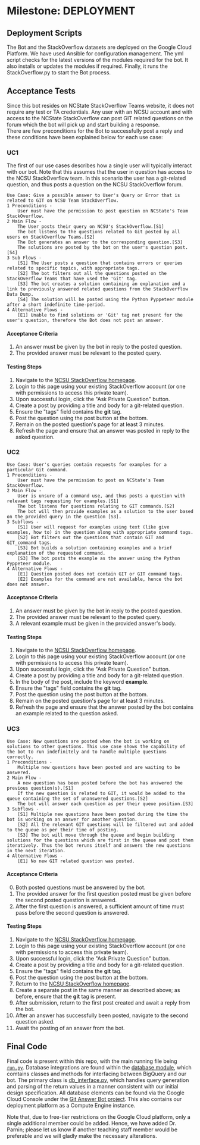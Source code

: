 # Milestone: DEPLOYMENT

## Deployment Scripts

The Bot and the StackOverflow datasets are deployed on the Google Cloud Platform. We have used Ansible for configuration management.
The yml script checks for the latest versions of the modules required for the bot. It also installs or updates the modules if required. Finally, it runs the StackOverflow.py to start the Bot process.

## Acceptance Tests

Since this bot resides on NCState StackOverflow Teams website, it does not require any test or TA credentials. Any user with an NCSU account and with access to the NCState StackOverflow can post GIT related questions on the forum which the bot will pick up and start building a response.  
There are few preconditions for the Bot to successfully post a reply and these conditions have been explained below for each use case:

### UC1

The first of our use cases describes how a single user will typically interact with our bot.
Note that this assumes that the user in question has access to the NCSU StackOverflow team.
In this scenario the user has a git-related question, and thus posts a question on the NCSU StackOverflow forum. 

```
Use Case: Give a possible answer to User's Query or Error that is related to GIT on NCSU Team StackOverflow.
1 Preconditions -
    User must have the permission to post question on NCState's Team StackOverflow.
2 Main Flow -
    The User posts their query on NCSU's StackOverflow.[S1]
    The bot listens to the questions related to Git posted by all users on StackOverflow Teams.[S2]
    The Bot generates an answer to the corresponding question.[S3]
    The solutions are posted by the bot on the user's question post.[S4]
3 Sub Flows -
    [S1] The User posts a question that contains errors or queries related to specific topics, with appropriate tags.
    [S2] The bot filters out all the questions posted on the StackOverflow Teams that have used the 'Git' tag.
    [S3] The bot creates a solution containing an explanation and a link to previously answered related questions from the StackOverflow Data Dump.
    [S4] The solution will be posted using the Python Pyppeteer module after a short indefinite time-period.
4 Alternative Flows -
    [E1] Unable to find solutions or 'Git' tag not present for the user's question, therefore the Bot does not post an answer.
```

#### Acceptance Criteria

1. An answer must be given by the bot in reply to the posted question.
2. The provided answer must be relevant to the posted query. 

#### Testing Steps

1. Navigate to the [NCSU StackOverflow homepage](https://stackoverflow.com/c/ncsu).
2. Login to this page using your existing StackOverflow account (or one with permissions to access this private team).
3. Upon successful login, click the "Ask Private Question" button.
4. Create a post by providing a title and body for a git-related question.
5. Ensure the "tags" field contains the **git** tag.
6. Post the question using the post button at the bottom.
7. Remain on the posted question's page for at least 3 minutes.
8. Refresh the page and ensure that an answer was posted in reply to the asked question.

### UC2

```
Use Case: User's queries contain requests for examples for a particular Git command.
1 Preconditions -
    User must have the permission to post on NCState's Team StackOverflow.
2 Main Flow -
    User is unsure of a command use, and thus posts a question with relevant tags requesting for examples.[S1]
    The bot listens for questions relating to GIT commands.[S2]
    The bot will then provide examples as a solution to the user based on the provided query in the question [S3].
3 Subflows -
    [S1] User will request for examples using text (like give examples, how to) in the question along with appropriate command tags.
    [S2] Bot filters out the questions that contain GIT and GIT_command tags.
    [S3] Bot builds a solution containing examples and a brief explanation of the requested command.
    [S3] The bot posts the example as the answer using the Python Pyppeteer module.
4 Alternative Flows -
    [E1] Question posted does not contain GIT or GIT command tags.
    [E2] Examples for the command are not available, hence the bot does not answer.
```

#### Acceptance Criteria

1. An answer must be given by the bot in reply to the posted question.
2. The provided answer must be relevant to the posted query.
3. A relevant example must be given in the provided answer's body.

#### Testing Steps

1. Navigate to the [NCSU StackOverflow homepage](https://stackoverflow.com/c/ncsu).
2. Login to this page using your existing StackOverflow account (or one with permissions to access this private team).
3. Upon successful login, click the "Ask Private Question" button.
4. Create a post by providing a title and body for a git-related question.
5. In the body of the post, include the keyword **example**.
6. Ensure the "tags" field contains the **git** tag.
7. Post the question using the post button at the bottom.
8. Remain on the posted question's page for at least 3 minutes.
9. Refresh the page and ensure that the answer posted by the bot contains an example related to the question asked.

### UC3

```
Use Case: New questions are posted when the bot is working on solutions to other questions. This use case shows the capability of the bot to run indefinitely and to handle multiple questions correctly.
1 Preconditions -
    Multiple new questions have been posted and are waiting to be answered.
2 Main Flow -
    A new question has been posted before the bot has answered the previous question(s).[S1]
    If the new question is related to GIT, it would be added to the queue containing the set of unanswered questions.[S2]
    The bot will answer each question as per their queue position.[S3]
3 Subflows -
    [S1] Multiple new questions have been posted during the time the bot is working on an answer for another question.
    [S2] All the relevant GIT questions will be filtered out and added to the queue as per their time of posting.
    [S3] The bot will move through the queue and begin building solutions for the questions which are first in the queue and post them iteratively. Thus the bot reruns itself and answers the new questions in the next iteration.
4 Alternative Flows -
    [E1] No new GIT related question was posted.
```

#### Acceptance Criteria

0. Both posted questions must be answered by the bot.
1. The provided answer for the first question posted must be given before the second posted question is answered.
2. After the first question is answered, a sufficient amount of time must pass before the second question is answered.

#### Testing Steps

1. Navigate to the [NCSU StackOverflow homepage](https://stackoverflow.com/c/ncsu).
2. Login to this page using your existing StackOverflow account (or one with permissions to access this private team).
3. Upon successful login, click the "Ask Private Question" button.
4. Create a post by providing a title and body for a git-related question.
5. Ensure the "tags" field contains the **git** tag.
6. Post the question using the post button at the bottom.
7. Return to the [NCSU StackOverflow homepage](https://stackoverflow.com/c/ncsu).
8. Create a separate post in the same manner as described above; as before, ensure that the **git** tag is present.
9. After submission, return to the first post created and await a reply from the bot.
10. After an answer has successfully been posted, navigate to the second question asked.
11. Await the posting of an answer from the bot.

## Final Code

Final code is present within this repo, with the main running file being [`run.py`](/run.py).
Database integrations are found within the [database module](/database), which comtains classes and methods for interfacing between BigQuery and our bot.
The primary class is [db_interface.py](/database/db_interface.py), which handles query generation and parsing of the return values in a manner consistent with our initial design specification.
All database elements can be found via the Google Cloud Console under the [Git Answer Bot project](https://console.cloud.google.com/home/dashboard?cloudshell=false&organizationId=760982978602&project=elated-nectar-258022).
This also contains our deployment platform as a Compute Engine instance.

Note that, due to free-tier restrictions on the Google Cloud platform, only a single additional member could be added.
Hence, we have added Dr. Parnin; please let us know if another teaching staff member would be preferable and we will gladly make the necessary alterations.

<!--## Continuous Integration-->
